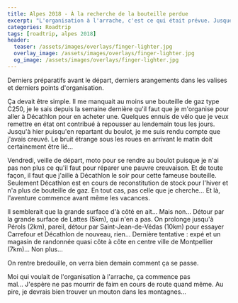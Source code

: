 ```yaml
---
title: Alpes 2018 - À la recherche de la bouteille perdue
excerpt: "L'organisation à l'arrache, c'est ce qui était prévue. Jusque là j'en n'avais pas trop l'impression. Le road était prêt, je savais où je dormais à peu près et ce que je mangeais à peu près aussi. Mais ça, c'était avant."
categories: Roadtrip
tags: [roadtrip, alpes 2018]
header:
  teaser: /assets/images/overlays/finger-lighter.jpg
  overlay_image: /assets/images/overlays/finger-lighter.jpg
  og_image: /assets/images/overlays/finger-lighter.jpg
---
```


Derniers préparatifs avant le départ, derniers arangements dans les valises et derniers points d'organisation.

Ça devait être simple. Il me manquait au moins une bouteille de gaz type C250, je le sais depuis la semaine dernière qu'il faut que je m'organise pour aller à Décathlon pour en acheter une.
Quelques ennuis de vélo que je veux remettre en état ont contribué à repousser au lendemain tous les jours. Jusqu'à hier puisqu'en repartant du boulot, je me suis rendu compte que j'avais creuvé. Le bruit étrange sous les roues en arrivant le matin doit certainement être lié…

Vendredi, veille de départ, moto pour se rendre au boulot puisque je n'ai pas non plus ce qu'il faut pour réparer une pauvre creuvaison. Et de toute façon, il faut que j'aille à Décathlon le soir pour cette fameuse bouteille.
Seulement Décathlon est en cours de reconstitution de stock pour l'hiver et n'a plus de bouteille de gaz. En tout cas, pas celle que je cherche… Et là, l'aventure commence avant même les vacances.

Il semblerait que la grande surface d'à côté en ait… Mais non… Détour par la grande surface de Lattes (5km), qui n'en a pas. On prolonge jusqu'à Pérols (2km), pareil, détour par Saint-Jean-de-Védas (10km) pour essayer Carrefour et Décathlon de nouveau, rien… Dernière tentative : expé et un magasin de randonnée quasi côte à côte en centre ville de Montpellier (7km)… Non plus…

On rentre bredouille, on verra bien demain comment ça se passe.

Moi qui voulait de l'organisation à l'arrache, ça commence pas mal… J'espère ne pas mourrir de faim en cours de route quand même. Au pire, je devrais bien trouver un mouton dans les montagnes…
